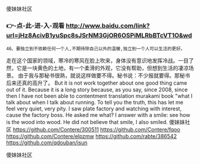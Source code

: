 
傻妹妹社区




### 👉-点-此-进-入-观看  http://www.baidu.com/link?url=jHz8AcivB1yuSpc8sJSrNM3GjOR6OSPiMLRbBTcVT1O&wd




	46、要独立到不依赖任何一个人,不期待除自己以外的温暖,独立到一个人可以生活的更好。
走在这个国家的领域，寒冷的寒风在脸上吹来，身体没有意识地发挥冷战。一目了然，它是一块黄色的土地，有一个柔滑的外观，它没有帮助，但想到生活的凄凉场景。
由于我与那秘书很熟，就说这样做要不得。秘书说：不少报就要得。那秘书后来还真的高升了。
But it is not work together about one good thing came out of it.
Because it is a long story because, as you say, since 2008, since then I have not been able to contentment translation murakami book "what I talk about when I talk about running.
To tell you the truth, this has let me feel very quiet, very pity.
I saw plate factory and watching with interest, cause the factory boss.
He asked me what?
I answer with a smile: see how is the wood into wood.
He did not believe that smile, I also smiled.
傻妹妹社区 https://github.com/Contere/300511
https://github.com/Contere/fqoo
https://github.com/Contere/elpzmw
https://github.com/rabte/386542
https://github.com/qdouban/isun





傻妹妹社区
